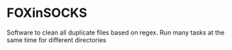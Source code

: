 # FOXinSOCKS
Software to clean all duplicate files based on regex. Run many tasks at the same time for different directories

